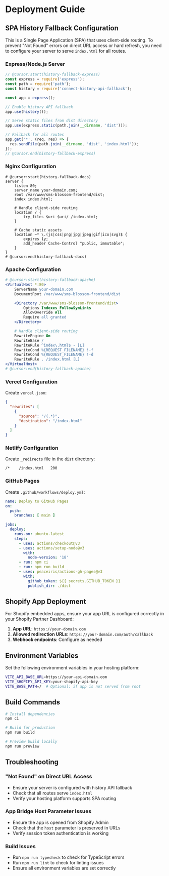 # Deployment Guide

## SPA History Fallback Configuration

This is a Single Page Application (SPA) that uses client-side routing. To prevent "Not Found" errors on direct URL access or hard refresh, you need to configure your server to serve `index.html` for all routes.

### Express/Node.js Server

```javascript
// @cursor:start(history-fallback-express)
const express = require('express');
const path = require('path');
const history = require('connect-history-api-fallback');

const app = express();

// Enable history API fallback
app.use(history());

// Serve static files from dist directory
app.use(express.static(path.join(__dirname, 'dist')));

// Fallback for all routes
app.get('*', (req, res) => {
  res.sendFile(path.join(__dirname, 'dist', 'index.html'));
});
// @cursor:end(history-fallback-express)
```

### Nginx Configuration

```nginx
# @cursor:start(history-fallback-docs)
server {
    listen 80;
    server_name your-domain.com;
    root /var/www/sms-blossom-frontend/dist;
    index index.html;

    # Handle client-side routing
    location / {
        try_files $uri $uri/ /index.html;
    }

    # Cache static assets
    location ~* \.(js|css|png|jpg|jpeg|gif|ico|svg)$ {
        expires 1y;
        add_header Cache-Control "public, immutable";
    }
}
# @cursor:end(history-fallback-docs)
```

### Apache Configuration

```apache
# @cursor:start(history-fallback-apache)
<VirtualHost *:80>
    ServerName your-domain.com
    DocumentRoot /var/www/sms-blossom-frontend/dist

    <Directory /var/www/sms-blossom-frontend/dist>
        Options Indexes FollowSymLinks
        AllowOverride All
        Require all granted
    </Directory>

    # Handle client-side routing
    RewriteEngine On
    RewriteBase /
    RewriteRule ^index\.html$ - [L]
    RewriteCond %{REQUEST_FILENAME} !-f
    RewriteCond %{REQUEST_FILENAME} !-d
    RewriteRule . /index.html [L]
</VirtualHost>
# @cursor:end(history-fallback-apache)
```

### Vercel Configuration

Create `vercel.json`:

```json
{
  "rewrites": [
    {
      "source": "/(.*)",
      "destination": "/index.html"
    }
  ]
}
```

### Netlify Configuration

Create `_redirects` file in the `dist` directory:

```
/*    /index.html   200
```

### GitHub Pages

Create `.github/workflows/deploy.yml`:

```yaml
name: Deploy to GitHub Pages
on:
  push:
    branches: [ main ]

jobs:
  deploy:
    runs-on: ubuntu-latest
    steps:
      - uses: actions/checkout@v3
      - uses: actions/setup-node@v3
        with:
          node-version: '18'
      - run: npm ci
      - run: npm run build
      - uses: peaceiris/actions-gh-pages@v3
        with:
          github_token: ${{ secrets.GITHUB_TOKEN }}
          publish_dir: ./dist
```

## Shopify App Deployment

For Shopify embedded apps, ensure your app URL is configured correctly in your Shopify Partner Dashboard:

1. **App URL**: `https://your-domain.com`
2. **Allowed redirection URLs**: `https://your-domain.com/auth/callback`
3. **Webhook endpoints**: Configure as needed

## Environment Variables

Set the following environment variables in your hosting platform:

```bash
VITE_API_BASE_URL=https://your-api-domain.com
VITE_SHOPIFY_API_KEY=your-shopify-api-key
VITE_BASE_PATH=/  # Optional: if app is not served from root
```

## Build Commands

```bash
# Install dependencies
npm ci

# Build for production
npm run build

# Preview build locally
npm run preview
```

## Troubleshooting

### "Not Found" on Direct URL Access
- Ensure your server is configured with history API fallback
- Check that all routes serve `index.html`
- Verify your hosting platform supports SPA routing

### App Bridge Host Parameter Issues
- Ensure the app is opened from Shopify Admin
- Check that the `host` parameter is preserved in URLs
- Verify session token authentication is working

### Build Issues
- Run `npm run typecheck` to check for TypeScript errors
- Run `npm run lint` to check for linting issues
- Ensure all environment variables are set correctly
